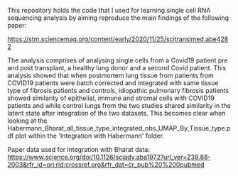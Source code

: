 This repository holds the code that I used for learning single cell RNA sequencing analysis by aiming reproduce the main findings of the following paper:

https://stm.sciencemag.org/content/early/2020/11/25/scitranslmed.abe4282

The analysis comprises of analysing single cells from a Covid19 patient pre and post transplant, a healthy lung donor and a second Covid patient.
This analysis showed that when postmortem lung tissue from patients from COVID19 patients were batch corrected and integrated with same tissue type of fibrosis patients and controls, idiopathic pulmonary fibrosis patients showed similarity of epithelial, immune and stromal cells with COVID19 patients and while control lungs from the two studies shared similarity in the latent state after integration of the two datasets. This becomes clear when looking at the Habermann_Bharat_all_tissue_type_integrated_obs_UMAP_By_Tissue_type.pdf plot within the 'Integration with Habermann' folder. 

Paper data used for integration with Bharat data: https://www.science.org/doi/10.1126/sciadv.aba1972?url_ver=Z39.88-2003&rfr_id=ori:rid:crossref.org&rfr_dat=cr_pub%20%200pubmed
